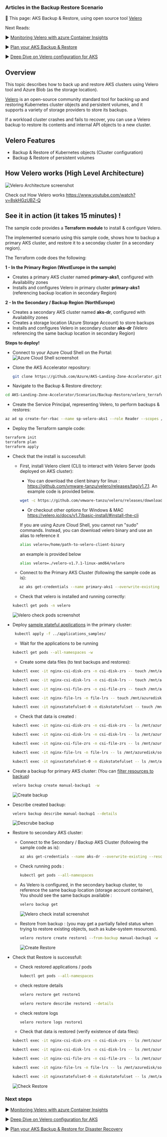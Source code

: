 ### Articles in the Backup Restore Scenario
🚩 This page: AKS Backup & Restore, using open source tool [Velero](https://velero.io) 

Next Reads:

:arrow_forward: [Monitoring Velero with azure Container Insights](./monitoring/README.md)

:arrow_forward: [Plan your AKS Backup & Restore](./plan_backup_restore.md)

:arrow_forward: [Deep Dive on Velero configuration for AKS](./velero_terraform_sample)


## Overview

This topic describes how to back up and restore AKS clusters using Velero tool and Azure Blob (as the storage location). 

[Velero](https://velero.io) is an open-source community standard tool for backing up and restoring Kubernetes cluster objects and persistent volumes, and it supports a variety of storage providers to store its backups.

If a workload cluster crashes and fails to recover, you can use a Velero backup to restore its contents and internal API objects to a new cluster.

## Velero Features

- Backup & Restore of Kubernetes objects (Cluster configuration)
- Backup & Restore of persistent volumes


## How Velero works (High Level Architecture)

![Velero Architecture screenshot](./media/architecture_velero.png)

Check out How Velero works  https://www.youtube.com/watch?v=8skHGzUBZ-Q

## See it in action (it takes 15 minutes) !

The sample code provides a **Terraform module** to install & configure Velero.


The implemented scenario using this sample code, shows how to backup a primary AKS cluster, and restore it to a seconday cluster (in a secondary region).

The Terraform code does the following:

**1 - In the Primary Region (WestEurope in the sample)**
- Creates a primary AKS cluster named **primary-aks1**, configured with Availability zones
- Installs and configures Velero in primary cluster **primary-aks1** (referencing backup location in secondary Region)

**2 - In the Secondary / Backup Region (NorthEurope)**
- Creates a secondary AKS cluster named **aks-dr**, configured with Availability zones
- Creates a storage location (Azure Storage Account) to store backups 
- Installs and configures Velero in secondary cluster **aks-dr** (Velero referencing the same backup location in secondary Region)


**Steps to deploy!**

* Connect to your Azure Cloud Shell on the Portal:
![Azure Cloud Shell screenshot](./media/cloud_shell.png)

* Clone the AKS Accelerator repository: 
    ```bash
    git clone https://github.com/Azure/AKS-Landing-Zone-Accelerator.git
    ```

* Navigate to the Backup & Restore directory:
```bash
cd AKS-Landing-Zone-Accelerator/Scenarios/Backup-Restore/velero_terraform_sample
```

* Create the Service Principal, representing Velero, to perform backups & restores:

```bash
az ad sp create-for-rbac --name sp-velero-aks1 --role Reader --scopes /subscriptions/{subscriptionId}
```

* Deploy the Terraform sample code:

```bash
terraform init
terraform plan
terraform apply
```

* Check that the install is successfull: 
  - First, install Velero client (CLI) to interact with Velero Server (pods deployed on AKS cluster):
       - You can download the client binary for linux : https://github.com/vmware-tanzu/velero/releases/tag/v1.7.1. An example code is provided below.
       ```bash
       wget -c https://github.com/vmware-tanzu/velero/releases/download/v1.7.1/velero-v1.7.1-linux-amd64.tar.gz -O - | tar -xz
       ```
       - Or checkout other options for Windows & MAC  https://velero.io/docs/v1.7/basic-install/#install-the-cli

    If you are using Azure Cloud Shell, you cannot run "sudo" commands. Instead, you can download velero binary and use an alias to reference it
     ```bash
     alias velero=/home/path-to-velero-client-binary
    ``` 
    an example is provided below
    ```bash
    alias velero=./velero-v1.7.1-linux-amd64/velero
    ```


  - Connect to the Primary AKS Cluster (following the sample code as is): 
  ```bash
     az aks get-credentials --name primary-aks1 --overwrite-existing --resource-group primary-aks1
  ```
  
   - Check that velero is installed and running correctly: 
    ```bash
    kubectl get pods -n velero
    ```
     ![Velero check pods screenshot](./media/velero_check_pods.png)
    

* Deploy [sample stateful applications](./applications_samples/) in the primary cluster:

   ```bash
    kubectl apply -f ../applications_samples/
  ```

   - Wait for the applications to be running
    ```bash
    kubectl get pods --all-namespaces -w
    ```
   - Create some data files (to test backups and restores):
  ```bash
  kubectl exec -it nginx-csi-disk-zrs -n csi-disk-zrs -- touch /mnt/azuredisk/some-data-file.txt
  ```
  ```bash
  kubectl exec -it nginx-csi-disk-lrs -n csi-disk-lrs -- touch /mnt/azuredisk/some-data-file.txt
  ```
  ```bash
  kubectl exec -it nginx-csi-file-zrs -n csi-file-zrs -- touch /mnt/azuredisk/some-data-file.txt
  ```
  ```bash
  kubectl exec -it nginx-file-lrs -n file-lrs -- touch /mnt/azuredisk/some-data-file.txt
  ```
  ```bash
  kubectl exec -it nginxstatefulset-0 -n diskstatefulset -- touch /mnt/azuredisk/some-data-file.txt
  ```



    
  

     - Check that data is created :
  ```bash
  kubectl exec -it nginx-csi-disk-zrs -n csi-disk-zrs -- ls /mnt/azuredisk/some-data-file.txt
  ```
  ```bash
  kubectl exec -it nginx-csi-disk-lrs -n csi-disk-lrs -- ls /mnt/azuredisk/some-data-file.txt
  ```
  ```bash
  kubectl exec -it nginx-csi-file-zrs -n csi-file-zrs -- ls /mnt/azuredisk/some-data-file.txt
  ```
  ```bash
  kubectl exec -it nginx-file-lrs -n file-lrs -- ls /mnt/azuredisk/some-data-file.txt
  ```
  ```bash
  kubectl exec -it nginxstatefulset-0 -n diskstatefulset -- ls /mnt/azuredisk/some-data-file.txt
  ```

* Create a backup for primary AKS cluster: (You can [filter resources to backup](https://velero.io/docs/v1.8/resource-filtering/))

   ```bash
  velero backup create manual-backup1  -w
    ```
  ![Create backup](./media/create_backup.png)

* Describe created backup:

   ```bash
  velero backup describe manual-backup1 --details
    ```
     ![Descrube backup](./media/describe_backup.png)

* Restore to secondary AKS cluster:
  - Connect to the Secondary / Backup AKS Cluster (following the sample code as is): 
    ```bash
    az aks get-credentials --name aks-dr --overwrite-existing --resource-group aks-dr
    ```

  - Check running pods :
    ```bash
    kubectl get pods --all-namespaces
    ```

  - As Velero is configured, in the secondary backup cluster, to reference the same backup location (storage account container), You should see the same backups available :
    ```bash
    velero backup get
    ```
     ![Velero check install screenshot](./media/list_backups.png)
  
  - Restore from backup : (you may get a partially failed status when trying to restore existing objects, such as kube-system resources). 
    ```bash
    velero restore create restore1 --from-backup manual-backup1 -w
    ```
     ![Create Restore](./media/create_restore.png)

* Check that Restore is successfull:
  - Check restored applications / pods
    ```bash
    kubectl get pods --all-namespaces
    ```
  - check restore details 
    ```bash
    velero restore get restore1
    ```
     ```bash
    velero restore describe restore1 --details
    ```
  
   - check restore logs 
        ```bash
        velero restore logs restore1
        ```
  
   - Check that data is restored (verify existence of data files):
  ```bash
  kubectl exec -it nginx-csi-disk-zrs -n csi-disk-zrs -- ls /mnt/azuredisk/some-data-file.txt
  ```
  ```bash
  kubectl exec -it nginx-csi-disk-lrs -n csi-disk-lrs -- ls /mnt/azuredisk/some-data-file.txt
  ```
  ```bash
  kubectl exec -it nginx-csi-file-zrs -n csi-file-zrs -- ls /mnt/azuredisk/some-data-file.txt
  ```
  ```bash
  kubectl exec -it nginx-file-lrs -n file-lrs -- ls /mnt/azuredisk/some-data-file.txt
  ```
  ```bash
  kubectl exec -it nginxstatefulset-0 -n diskstatefulset -- ls /mnt/azuredisk/some-data-file.txt
  ```
  
  ![Check Restore](./media/check_restore.png)
  
  

### Next steps
:arrow_forward: [Monitoring Velero with azure Container Insights](./monitoring/README.md)

:arrow_forward: [Deep Dive on Velero configuration for AKS](./velero_terraform_sample)

:arrow_forward: [Plan your AKS Backup & Restore for Disaster Recovery](./plan_backup_restore.md)


